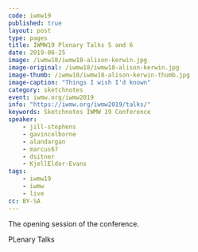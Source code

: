 ```yaml
---
code: iwmw19
published: true
layout: post
type: pages
title: IWMW19 Plenary Talks 5 and 6
date: 2019-06-25
image: /iwmw18/iwmw18-alison-kerwin.jpg
image-original: /iwmw18/iwmw18-alison-kerwin.jpg
image-thumb: /iwmw18/iwmw18-alison-kerwin-thumb.jpg
image-caption: "Things I wish I'd known"
category: sketchnotes
event: iwmw.org/iwmw2019
info: "https://iwmw.org/iwmw2019/talks/"
keywords: Sketchnotes IWMW 19 Conference
speaker: 
    - jill-stephens
    - gavincolborne
    - alandargan
    - marcus67
    - dsitner
    - KjellEldor-Evans
tags:
    - iwmw19
    - iwmw
    - live
cc: BY-SA
---
```

The opening session of the conference.

PLenary Talks
